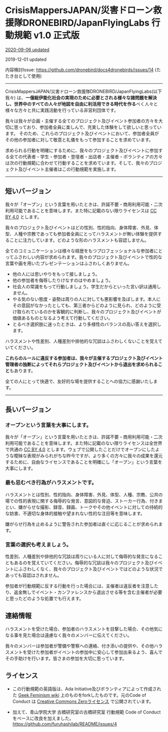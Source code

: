 # CrisisMappersJAPAN/災害ドローン救援隊DRONEBIRD/JapanFlyingLabs 行動規範 v1.0 正式版
[2020-09-06 updated](https://github.com/crisismappersjapan/doc4cmj/commit/343f28bf330201aa3113296fe733c595afe26787#diff-2ec28fbfa689dd89c02156c0f05e0ebe)

2019-12-01 updated

内容検討Issue: https://github.com/dronebird/docs4dronebirds/issues/14 (たたき台として使用)

---

CrisisMappersJAPAN/災害ドローン救援隊DRONEBIRD/JapanFlyingLabs(以下我々) は、**一億総伊能化社会の実現のために必要とされる様々な諸問題を解決し、世界中のすべての人々が地図を自由に利活用できる時代を作る**べく人々と様々な方々と共に実践活動を行っている非営利団体です。

我々は我々が企画・主催する全てのプロジェクト及びイベント参加者の方々を大切に思っており、参加者全員に楽しんで、充実した体験をして欲しいと思っています。 そのため、これらのプロジェクト及びイベントにおいて、参加者全員がその他の参加者に対して敬意と礼儀をもって参加することを求めています。

求められる行動を明確にするために、我々のプロジェクト及びイベントに参加する全ての代表者・学生・参加者・登壇者・出店者・主催者・ボランティアの方々は次の行動規範に合わせて行動することを求めています。そして、我々のプロジェクト及びイベント主催者はこの行動規範を実施します。

---

## 短いバージョン

我々が「オープン」という言葉を用いたときは、許諾不要・商用利用可能・二次利用可能であることを意味します。また特に記載のない限りライセンスは [CC BY 4.0](https://creativecommons.org/licenses/by/4.0/deed.ja) とします。

我々のプロジェクト及びイベントはどの性別、性的指向、身体障害、外見、体型、人種や宗教であっても参加者全員にとってハラスメントが無い体験を提供することに注力しています。どのような形のハラスメントも容認しません。

全てのコミュニケーションは様々な経歴をもつプロフェッショナルな参加者にとってふさわしい内容が求められます。我々のプロジェクト及びイベントで性的な言葉や画を用いたプレゼンテーションはふさわしくありません。

* 他の人には思いやりをもって接しましょう。
* 他の参加者を侮辱したりけなすのはやめましょう。
* 社会人の常識をもって行動しましょう。学生だからといった言い訳は通用しません。
* やる気のない態度・姿勢は周りの人に対しても悪影響を及ぼします。本人にその意図がなかったとしても、第三者からどのように見られ、どのように受け取られているのかを客観的に判断し、我々のプロジェクト及びイベントが価値あるものとなるよう考えて行動してください。
* とるべき選択肢に迷ったときは、より多様性のバランスの高い答えを選択します。

ハラスメントや性差別、人種差別や排他的な冗談はふさわしくないことを覚えていてください。

**これらのルールに違反する参加者は、我々が主催するプロジェクト及びイベント管理者の独断によってそれらプロジェクト及びイベントから退出を求められること**もあります。

全ての人にとって快適で、友好的な場を提供することへの協力に感謝いたします。

---

## 長いバージョン

### オープンという言葉を大事にします。
我々が「オープン」という言葉を用いたときは、許諾不要・商用利用可能・二次利用可能であることを意味します。また特に記載のない限りライセンスは全世界で共通の [CC BY 4.0](https://creativecommons.org/licenses/by/4.0/deed.ja) とします。ウェブで公開したことだけでオープンにしたような曖昧な表現がみられがちな昨今ですが、より多くの方々に我々の成果を還元するために、自由なライセンスであることを明確にし「オープン」という言葉を大事にします。

### 最も忌むべき行為がハラスメントです。
ハラスメントとは性別、性的指向、身体障害、外見、体型、人種、宗教、公共の場での性的表現に関する侮辱的な発言、意図的な脅迫、ストーカー行為、付きまとい、嫌がらせな撮影、録音、録画、トークやその他イベントに対しての持続的な妨害、不適切な身体的接触や望まれない性的な注目等を意味します。

嫌がらせ行為を止めるように警告された参加者は直ぐに応じることが求められます。

### 言葉の選択も考えましょう。
性差別、人種差別や排他的な冗談は周りにいる人に対して侮辱的な発言になることもあるのを覚えていてください。侮辱的な冗談は我々のプロジェクト及びイベントにふさわしくなく、我々のプロジェクト及びイベントではどのような状況であっても容認はされません。

参加者が行動規範に反する行動を行った場合には、主催者は違反者を注意したり、返金無しでイベント・カンファレンスから退出させる等を含む主催者が必要と思ったどのような処置でも行えます。

## 連絡情報
ハラスメントを受けた場合、参加者のハラスメントを目撃した場合、その他気になる事を見た場合は遠慮なく我々のメンバーに伝えてください。

我々のメンバーは参加者が警備や警察への連絡、付き添いの提供や、その他ハラスメントを受けた参加者がイベントの参加中に安心して参加出来るよう、喜んでその手助けを行います。皆さまの参加を大切に思っています。

## ライセンス
* この行動規範の英語版は、Ada Initiative及びボランティアによって作成された [Geek Feminism wiki](http://geekfeminism.wikia.com/wiki/Conference_anti-harassment/Policy) 上のものをforkしたものです。元のCode of Conduct は [Creative Commons Zeroライセンス](https://creativecommons.org/publicdomain/zero/1.0/deed.ja) で公開されています。

* 加えて、青山学院大学 古橋研究室の古橋研究室 行動規範 Code of Conduct をベースに改良を加えました。
https://github.com/furuhashilab/README/issues/4

